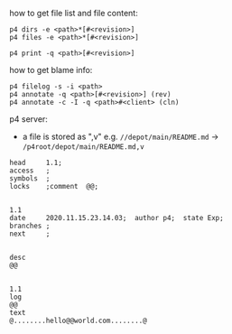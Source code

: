 how to get file list and file content:

```
p4 dirs -e <path>*[#<revision>]
p4 files -e <path>*[#<revision>]

p4 print -q <path>[#<revision>]
```

how to get blame info:

```
p4 filelog -s -i <path>
p4 annotate -q <path>[#<revision>] (rev)
p4 annotate -c -I -q <path>#<client> (cln)
```

p4 server:
- a file is stored as "<path>,v" e.g. `//depot/main/README.md` -> `/p4root/depot/main/README.md,v`

```
head     1.1;
access   ;
symbols  ;
locks    ;comment  @@;


1.1
date     2020.11.15.23.14.03;  author p4;  state Exp;
branches ;
next     ;


desc
@@


1.1
log
@@
text
@........hello@@world.com........@
```
